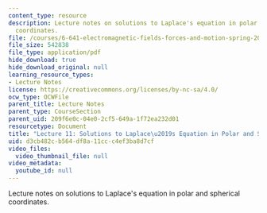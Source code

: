 ```yaml
---
content_type: resource
description: Lecture notes on solutions to Laplace's equation in polar and spherical
  coordinates.
file: /courses/6-641-electromagnetic-fields-forces-and-motion-spring-2005/d3cb482cb564df8a11ccc4ef3ba8d7cf_lecture11.pdf
file_size: 542838
file_type: application/pdf
hide_download: true
hide_download_original: null
learning_resource_types:
- Lecture Notes
license: https://creativecommons.org/licenses/by-nc-sa/4.0/
ocw_type: OCWFile
parent_title: Lecture Notes
parent_type: CourseSection
parent_uid: 209f6e0c-04e0-2cf5-649a-1f72ea232d01
resourcetype: Document
title: "Lecture 11: Solutions to Laplace\u2019s Equation in Polar and Spherical Coordinates"
uid: d3cb482c-b564-df8a-11cc-c4ef3ba8d7cf
video_files:
  video_thumbnail_file: null
video_metadata:
  youtube_id: null
---
```

Lecture notes on solutions to Laplace's equation in polar and spherical coordinates.